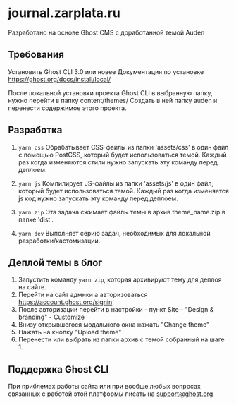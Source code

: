 # journal.zarplata.ru

Разработано на основе Ghost CMS с доработанной темой Auden

## Требования

Установить Ghost CLI 3.0 или новее
Документация по установке https://ghost.org/docs/install/local/

После локальной установки проекта Ghost CLI в выбранную папку, нужно перейти в папку content/themes/
Создать в ней папку auden и перенести содержимое этого проекта.

## Разработка

1. `yarn css`
   Обрабатывает CSS-файлы из папки 'assets/css' в один файл с помощью PostCSS,
   который будет использоваться темой. Каждый раз когда изменяются стили нужно запускать эту команду перед деплоем.

2. `yarn js`
   Компилирует JS-файлы из папки 'assets/js' в один файл,
   который будет использоваться темой. Каждый раз когда изменяется js код нужно запускать эту команду перед деплоем.

3. `yarn zip`
   Эта задача сжимает файлы темы в архив theme_name.zip в папке 'dist'.

4. `yarn dev`
   Выполняет серию задач, необходимых для локальной разработки/кастомизации.

## Деплой темы в блог

1. Запустить команду `yarn zip`, которая архивируют тему для деплоя на сайте.
2. Перейти на сайт адмнки а авторизоваться https://account.ghost.org/signin
3. После авторизации перейти в настройки - пункт Site - "Design & branding" - Customize
4. Внизу открывшегося модального окна нажать "Change theme"
5. Нажать на кнопку "Upload theme"
6. Перенести или выбрать из папки архив с темой собранный на шаге 1.

## Поддержка Ghost CLI
При приблемах работы сайта или при вообще любых вопросах связанных с работой этой платформы писать на support@ghost.org
